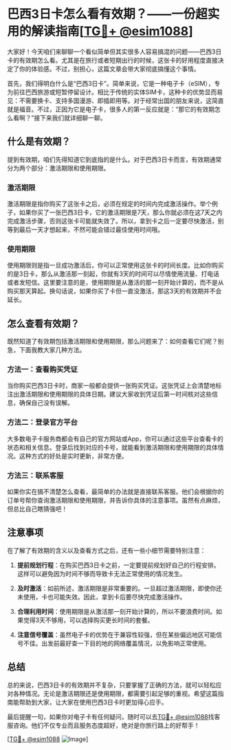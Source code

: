 # 巴西3日卡怎么看有效期？——一份超实用的解读指南[[TG💪+ @esim1088](https://t.me/s/esim1088)]

大家好！今天咱们来聊聊一个看似简单但其实很多人容易搞混的问题——巴西3日卡的有效期怎么看。尤其是在旅行或者短期出行的时候，这张卡的好用程度直接决定了你的体验感。不过，别担心，这篇文章会带大家彻底搞懂这个事情。

首先，我们得明白什么是“巴西3日卡”。简单来说，它是一种电子卡（eSIM），专为前往巴西旅游或短暂停留设计。相比于传统的实体SIM卡，这种卡的优势显而易见：不需要换卡、支持多国漫游、即插即用等。对于经常出国的朋友来说，这简直就是福音。不过，正因为它是电子卡，很多人的第一反应就是：“那它的有效期怎么看啊？”接下来我们就详细聊一聊。

## 什么是有效期？

提到有效期，咱们先得知道它到底指的是什么。对于巴西3日卡而言，有效期通常分为两个部分：激活期限和使用期限。

### 激活期限

激活期限是指你购买了这张卡之后，必须在规定的时间内完成激活操作。举个例子，如果你买了一张巴西3日卡，它的激活期限是7天，那么你就必须在这7天之内完成激活步骤，否则这张卡可能就失效了。所以，拿到卡之后一定要尽快激活，别等到最后一天才想起来，不然可能会错过最佳使用时间哦。

### 使用期限

使用期限则是指一旦成功激活后，你可以正常使用这张卡的时间长度。比如你购买的是3日卡，那么从激活那一刻起，你就有3天的时间可以尽情使用流量、打电话或者发短信。这里要注意的是，使用期限是从激活的那一刻开始计算的，而不是从购买那天算起。换句话说，如果你买了卡但一直没激活，那这3天的有效期并不会延长。

## 怎么查看有效期？

既然知道了有效期包括激活期限和使用期限，那么问题来了：如何查看它们呢？别急，下面我教大家几种方法。

### 方法一：查看购买凭证

当你购买巴西3日卡时，商家一般都会提供一张购买凭证。这张凭证上会清楚地标注出激活期限和使用期限的具体日期。建议大家收到凭证后第一时间核对这些信息，确保自己没有误解。

### 方法二：登录官方平台

大多数电子卡服务商都会有自己的官方网站或App，你可以通过这些平台查看卡的状态和相关信息。登录后找到对应的卡号，就能看到激活期限和使用期限的具体情况。这种方式的好处是实时更新，非常方便。

### 方法三：联系客服

如果你实在搞不清楚怎么查看，最简单的办法就是直接联系客服。他们会根据你的订单号帮你查询激活期限和使用期限，并告诉你具体的注意事项。虽然有点麻烦，但总比自己瞎猜强吧！

## 注意事项

在了解了有效期的含义以及查看方式之后，还有一些小细节需要特别注意：

1. **提前规划行程**：在购买巴西3日卡之前，一定要提前规划好自己的行程安排。这样可以避免因为时间不够而导致卡无法正常使用的情况发生。

2. **及时激活**：如前所述，激活期限是非常重要的。一旦超过激活期限，即使你还未使用，卡也可能失效。因此，拿到卡后要尽快完成激活操作。

3. **合理利用时间**：使用期限是从激活那一刻开始计算的，所以不要浪费时间。如果觉得3天不够用，可以选择购买更长时间的套餐。

4. **注意信号覆盖**：虽然电子卡的优势在于兼容性较强，但在某些偏远地区可能信号不佳。出发前最好查一下目的地的网络覆盖情况，以免影响正常使用。

## 总结

总的来说，巴西3日卡的有效期并不复杂，只要掌握了正确的方法，就可以轻松应对各种情况。无论是激活期限还是使用期限，都需要引起足够的重视。希望这篇指南能帮助到大家，让大家在使用巴西3日卡时更加得心应手。

最后提醒一句，如果你对电子卡有任何疑问，随时可以去[TG💪+ @esim1088](https://t.me/s/esim1088)找客服咨询。他们不仅专业而且服务态度超好，绝对是你旅行路上的好帮手！

[[TG💪+ @esim1088](https://t.me/s/esim1088) ![Image](https://i.postimg.cc/4NQfJmqS/Snipaste-2025-05-13-00-14-12.png)]